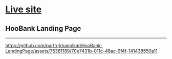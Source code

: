 # [Live site](https://hoobank-landingpage-project.netlify.app/)


## HooBank Landing Page


---


https://github.com/parth-khanolkar/HooBank-LandingPage/assets/75361189/70e7431b-011c-48ac-9f4f-141438550a11

